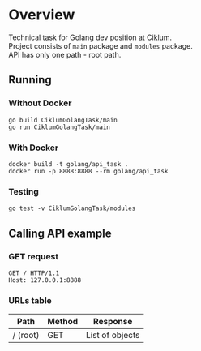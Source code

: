 # Overview
<p> Technical task for Golang dev position at Ciklum. <br>
    Project consists of <code>main</code> package and <code>modules</code> package. <br>
    API has only one path - root path.</p>
    
## Running
### Without Docker
<pre><code>go build CiklumGolangTask/main
go run CiklumGolangTask/main
</code></pre>
### With Docker
<pre><code>docker build -t golang/api_task .
docker run -p 8888:8888 --rm golang/api_task
</code></pre>
### Testing
<pre><code>go test -v CiklumGolangTask/modules</code></pre>

## Calling API example
### GET request
<pre><code>GET / HTTP/1.1 
Host: 127.0.0.1:8888
</code></pre>
### URLs table
<table>
    <thead>
        <tr>
            <th>Path</th>
            <th>Method</th>
            <th>Response</th>
        </tr>
    </thead>
    <tbody>
        <tr>
            <td>/ (root)</td>
            <td>GET</td>
            <td>List of objects</td>
        </tr>
    </tbody>
</table>